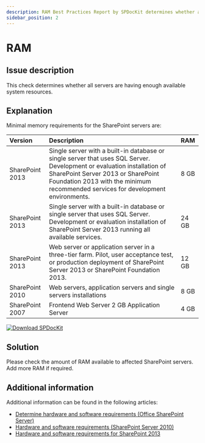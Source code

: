 ```yaml
---
description: RAM Best Practices Report by SPDocKit determines whether all servers are having enough available system resources.
sidebar_position: 2
---
```


# RAM

## Issue description

This check determines whether all servers are having enough available system resources.

## Explanation

Minimal memory requirements for the SharePoint servers are:

| Version | Description | RAM |
| :--- | :--- | :--- |
| SharePoint 2013 | Single server with a built-in database or single server that uses SQL Server. Development or evaluation installation of SharePoint Server 2013 or SharePoint Foundation 2013 with the minimum recommended services for development environments. | 8 GB |
| SharePoint 2013 | Single server with a built-in database or single server that uses SQL Server. Development or evaluation installation of SharePoint Server 2013 running all available services. | 24 GB |
| SharePoint 2013 | Web server or application server in a three-tier farm. Pilot, user acceptance test, or production deployment of SharePoint Server 2013 or SharePoint Foundation 2013. | 12 GB |
| SharePoint 2010 | Web servers, application servers and single servers installations | 8 GB |
| SharePoint 2007 | Frontend Web Server    2 GB Application Server | 4 GB |

[![Download SPDocKit](/img/spdockit-download.png)](http://bit.ly/2US0Zna)

## Solution

Please check the amount of RAM available to affected SharePoint servers. Add more RAM if required.

## Additional information

Additional information can be found in the following articles:

* [Determine hardware and software requirements \(Office SharePoint Server\)](https://technet.microsoft.com/en-US/library/cc262485%28v=office.12%29.aspx)
* [Hardware and software requirements \(SharePoint Server 2010\)](https://technet.microsoft.com/en-us/library/cc262485%28office.14%29.aspx)
* [Hardware and software requirements for SharePoint 2013](https://technet.microsoft.com/en-US/library/cc262485.aspx)

